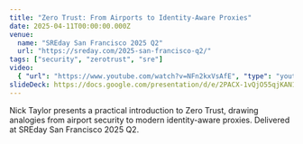 ```yaml
---
title: "Zero Trust: From Airports to Identity-Aware Proxies"
date: 2025-04-11T00:00:00.000Z
venue:
  name: "SREday San Francisco 2025 Q2"
  url: "https://sreday.com/2025-san-francisco-q2/"
tags: ["security", "zerotrust", "sre"]
video:
  { "url": "https://www.youtube.com/watch?v=NFn2kxVsAfE", "type": "youtube" }
slideDeck: https://docs.google.com/presentation/d/e/2PACX-1vQjO55qjKAN1SgNQMg1WcecU3w0_dVm7eQpUoBoUSrMwPzTYDvVfqsmB9OL1XMDdEoSwWpO-IMKLMTH/pub?start=false&loop=false&delayms=5000&slide=id.p
---
```


Nick Taylor presents a practical introduction to Zero Trust, drawing analogies from airport security to modern identity-aware proxies. Delivered at SREday San Francisco 2025 Q2.
